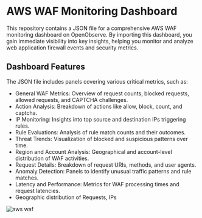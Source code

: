 # AWS WAF Monitoring Dashboard

This repository contains a JSON file for a comprehensive AWS WAF monitoring dashboard on OpenObserve. By importing this dashboard, you gain immediate visibility into key insights, helping you monitor and analyze web application firewall events and security metrics.

## Dashboard Features
The JSON file includes panels covering various critical metrics, such as:

- General WAF Metrics: Overview of request counts, blocked requests, allowed requests, and CAPTCHA challenges.
- Action Analysis: Breakdown of actions like allow, block, count, and captcha.
- IP Monitoring: Insights into top source and destination IPs triggering rules.
- Rule Evaluations: Analysis of rule match counts and their outcomes.
- Threat Trends: Visualization of blocked and suspicious patterns over time.
- Region and Account Analysis: Geographical and account-level distribution of WAF activities.
- Request Details: Breakdown of request URIs, methods, and user agents.
- Anomaly Detection: Panels to identify unusual traffic patterns and rule matches.
- Latency and Performance: Metrics for WAF processing times and request latencies.
- Geographic distribution of Requests, IPs

![aws waf](./screenshots/waf-dashboard.gif)